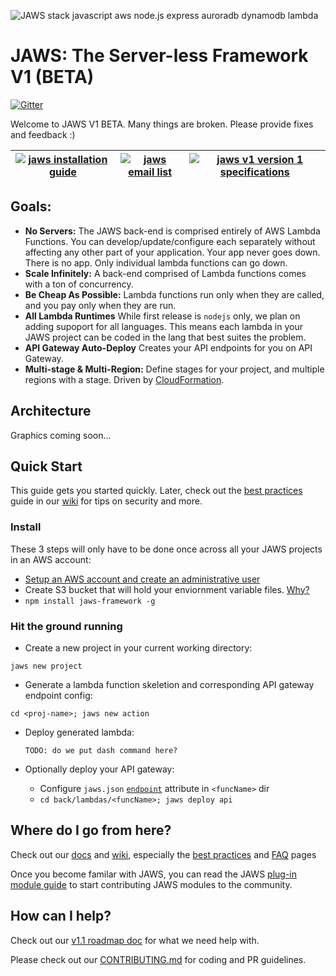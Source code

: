 ![JAWS stack javascript aws node.js express auroradb dynamodb lambda](https://github.com/jaws-stack/JAWS/blob/v1.0/jaws_v1_logo.png)

JAWS: The Server-less Framework V1 (BETA)
=================================

[![Gitter](https://badges.gitter.im/Join%20Chat.svg)](https://gitter.im/jaws-stack/JAWS?utm_source=badge&utm_medium=badge&utm_campaign=pr-badge)

Welcome to JAWS V1 BETA.  Many things are broken.  Please provide fixes and feedback :)

| [![jaws installation guide](https://servant-assets.s3.amazonaws.com/img/jaws_square_installation_guide_2.png)](https://github.com/servant-app/JAWS/wiki/JAWS-Installation) | [![jaws email list](https://servant-assets.s3.amazonaws.com/img/jaws_square_email_list_1.png)](http://eepurl.com/bvz5Nj) | [![jaws v1 version 1 specifications](https://servant-assets.s3.amazonaws.com/img/jaws_square_v1_coming_soon_2.png)](https://docs.google.com/document/d/1SeTgtsQc620vcwgGMZ4F2yuWVf-A3JmpTn1VT8pKYsA/edit?usp=sharing)
| ------------- | ----------- | ----------- |

## Goals:

 - **No Servers:** The JAWS back-end is comprised entirely of AWS Lambda Functions.  You can develop/update/configure each separately without affecting any other part of your application.  Your app never goes down.  There is no app.  Only individual lambda functions can go down.
 - **Scale Infinitely:**  A back-end comprised of Lambda functions comes with a ton of concurrency.
 - **Be Cheap As Possible:**  Lambda functions run only when they are called, and you pay only when they are run.
 - **All Lambda Runtimes** While first release is `nodejs` only, we plan on adding supoport for all languages. This means each lambda in your JAWS project can be coded in the lang that best suites the problem.
 - **API Gateway Auto-Deploy** Creates your API endpoints for you on API Gateway.
 - **Multi-stage & Multi-Region:** Define stages for your project, and multiple regions with a stage. Driven by [CloudFormation](https://aws.amazon.com/cloudformation/).

## Architecture

Graphics coming soon...

## Quick Start

This guide gets you started quickly.  Later, check out the [best practices](https://github.com/jaws-framework/JAWS/wiki/Best-practices) guide in our  [wiki](https://github.com/jaws-stack/JAWS/wiki) for tips on security and more.

### Install

These 3 steps will only have to be done once across all your JAWS projects in an AWS account:
*  [Setup an AWS account and create an administrative user](https://github.com/jaws-framework/JAWS/wiki/v1:-AWS-Account-setup)
*  Create S3 bucket that will hold your enviornment variable files. [Why?](https://github.com/jaws-framework/JAWS/wiki/FAQ#why-do-you-use-an-s3-bucket-to-store-env-vars)
*  ```npm install jaws-framework -g```

### Hit the ground running

*  Create a new project in your current working directory:

  ```jaws new project```
*  Generate a lambda function skeletion and corresponding API gateway endpoint config:

  ```cd <proj-name>; jaws new action```

* Deploy generated lambda:

  ```TODO: do we put dash command here?```

* Optionally deploy your API gateway:
  * Configure `jaws.json` [`endpoint`](./docs/jaws-json.md) attribute in `<funcName>` dir
  * ```cd back/lambdas/<funcName>; jaws deploy api```

## Where do I go from here?

Check out our [docs](./docs/) and [wiki](https://github.com/jaws-stack/JAWS/wiki), especially the [best practices](https://github.com/jaws-framework/JAWS/wiki/Best-practices) and [FAQ](https://github.com/jaws-stack/JAWS/wiki/FAQ) pages

Once you become familar with JAWS, you can read the JAWS [plug-in module guide](./docs/plugin-module-guide.md) to start contributing JAWS modules to the community.

## How can I help?

Check out our [v1.1 roadmap doc](https://docs.google.com/document/d/1xbpEps-s4iMkjmAkYiyJYwY1BIzTY9LaLMy23AfMYoI/edit#heading=h.o8y2lvp71fab) for what we need help with.

Please check out our [CONTRIBUTING.md](./CONTRIBUTING.md) for coding and PR guidelines.

